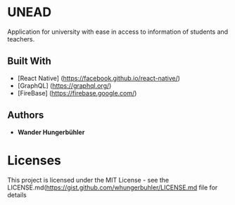 # UNEAD
Application for university with ease in access to information of students and teachers.

## Built With
* [React Native] (https://facebook.github.io/react-native/)
* [GraphQL] (https://graphql.org/)
* [FireBase] (https://firebase.google.com/)

## Authors
* **Wander Hungerbühler**

# Licenses
This project is licensed under the MIT License - see the LICENSE.md(https://gist.github.com/whungerbuhler/LICENSE.md file for details

